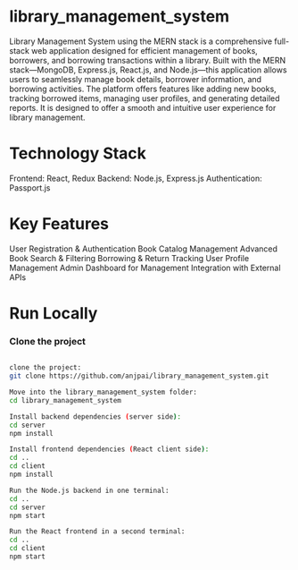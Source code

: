# library_management_system

Library Management System using the MERN stack is a comprehensive full-stack web application designed for efficient management of books, borrowers, and borrowing transactions within a library. Built with the MERN stack—MongoDB, Express.js, React.js, and Node.js—this application allows users to seamlessly manage book details, borrower information, and borrowing activities. The platform offers features like adding new books, tracking borrowed items, managing user profiles, and generating detailed reports. It is designed to offer a smooth and intuitive user experience for library management.

# Technology Stack

Frontend: React, Redux
Backend: Node.js, Express.js
Authentication: Passport.js

# Key Features 

User Registration & Authentication
Book Catalog Management
Advanced Book Search & Filtering
Borrowing & Return Tracking
User Profile Management
Admin Dashboard for Management
Integration with External APIs

# Run Locally

### Clone the project

```bash

clone the project:
git clone https://github.com/anjpai/library_management_system.git

Move into the library_management_system folder:
cd library_management_system

Install backend dependencies (server side):
cd server
npm install

Install frontend dependencies (React client side):
cd ..
cd client
npm install

Run the Node.js backend in one terminal:
cd ..
cd server
npm start

Run the React frontend in a second terminal:
cd ..
cd client
npm start



